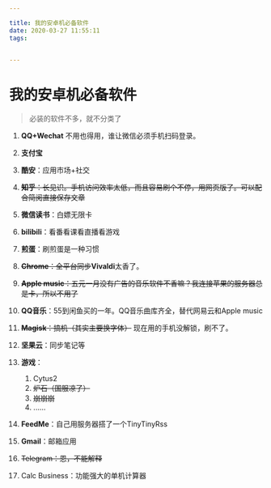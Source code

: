 ```yaml
---

title: 我的安卓机必备软件
date: 2020-03-27 11:55:11
tags: 


---
```


# 我的安卓机必备软件

>必装的软件不多，就不分类了
1. **QQ+Wechat** 不用也得用，谁让微信必须手机扫码登录。
2. **支付宝**
3. **酷安**：应用市场+社交
4. ~~**知乎**：长见识。手机访问效率太低，而且容易刷个不停，用网页版了。可以配合简阅直接保存文章~~ 
5. **微信读书**：白嫖无限卡
6. **bilibili**：看番看课看直播看游戏
7. **煎蛋**：刷煎蛋是一种习惯
8. ~~**Chrome**：全平台同步~~**Vivaldi**太香了。

9. ~~**Apple music**：五元一月没有广告的音乐软件不香嘛？我连接苹果的服务器总是卡，所以不用了~~
10. **QQ音乐**：55到闲鱼买的一年。QQ音乐曲库齐全，替代网易云和Apple music
11. ~~**Magisk**：搞机（其实主要换字体）~~ 现在用的手机没解锁，刷不了。
12. **坚果云**：同步笔记等
13. **游戏**：
    1. Cytus2
    2. ~~炉石（国服凉了）~~
    3. ~~崩崩崩~~
    4. ......
14. **FeedMe**：自己用服务器搭了一个TinyTinyRss
15. **Gmail**：邮箱应用
16. ~~Telegram：恩，不能解释~~
17. Calc Business：功能强大的单机计算器

